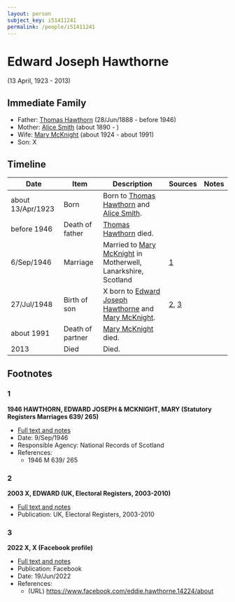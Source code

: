 ```yaml
---
layout: person
subject_key: i51411241
permalink: /people/i51411241
---
```


# Edward Joseph Hawthorne
(13 April, 1923 - 2013)

## Immediate Family

* Father: [Thomas Hawthorn](./@30039040@-thomas-hawthorn-b1888-6-28-d1946.md) (28/Jun/1888 - before 1946)
* Mother: [Alice Smith](./@30782592@-alice-smith-b1890-d.md) (about 1890 - )
* Wife: [Mary McKnight](./@41720825@-mary-mcknight-b1924-d1991.md) (about 1924 - about 1991)
* Son: X

## Timeline

Date | Item | Description | Sources | Notes
---|---|---|---|---
about 13/Apr/1923 | Born | Born to [Thomas Hawthorn](./@30039040@-thomas-hawthorn-b1888-6-28-d1946.md) and [Alice Smith](./@30782592@-alice-smith-b1890-d.md). |  | 
before 1946 | Death of father | [Thomas Hawthorn](./@30039040@-thomas-hawthorn-b1888-6-28-d1946.md) died. |  | 
6/Sep/1946 | Marriage | Married to [Mary McKnight](./@41720825@-mary-mcknight-b1924-d1991.md) in Motherwell, Lanarkshire, Scotland | [1](#1) | 
27/Jul/1948 | Birth of son | X born to [Edward Joseph Hawthorne](./@51411241@-edward-joseph-hawthorne-b1923-4-13-d2013.md) and [Mary McKnight](./@41720825@-mary-mcknight-b1924-d1991.md). | [2](#2), [3](#3) | 
about 1991 | Death of partner | [Mary McKnight](./@41720825@-mary-mcknight-b1924-d1991.md) died. |  | 
2013 | Died | Died. |  | 

## Footnotes

### 1

**1946 HAWTHORN, EDWARD JOSEPH & MCKNIGHT, MARY (Statutory Registers Marriages 639/ 265)**

* [Full text and notes](../sources/@54099112@-1946-hawthorn,-edward-joseph-&-mcknight,-mary-statutory-registers-marriages-639-265-.md)
* Date: 9/Sep/1946
* Responsible Agency: National Records of Scotland
* References: 
  * 1946 M 639/ 265

### 2

**2003 X, EDWARD (UK, Electoral Registers, 2003-2010)**

* [Full text and notes](../sources/@43087046@-2003-hawthorne,-edward-uk,-electoral-registers,-2003-2010-.md)
* Publication: UK, Electoral Registers, 2003-2010

### 3

**2022 X, X (Facebook profile)**

* [Full text and notes](../sources/@7246522@-2022-hawthorne,-eddie-facebook-profile-.md)
* Publication: Facebook
* Date: 19/Jun/2022
* References: 
  * (URL) https://www.facebook.com/eddie.hawthorne.14224/about

